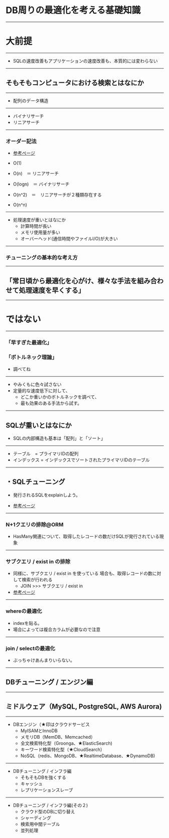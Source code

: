 # DB周りの最適化を考える基礎知識

---

# 大前提

---

- SQLの速度改善もアプリケーションの速度改善も、本質的には変わらない

---

## そもそもコンピュータにおける検索とはなにか

---

- 配列のデータ構造

---

- バイナリサーチ
- リニアサーチ

---

### オーダー記法


- [参考ページ](https://qiita.com/cotrpepe/items/1f4c38cc9d3e3a5f5e9c)

- O(1)
- O(n)　＝ リニアサーチ
- O(logn)　＝ バイナリサーチ
- O(n^2)　＝　リニアサーチが２種類存在する
- O(n^n)

---

- 処理速度が重いとはなにか
  - 計算時間が長い
  - メモリ使用量が多い
  - オーバーヘッド(通信時間やファイルI/O)が大きい

---

### チューニングの基本的な考え方

---

## 「常日頃から最適化を心がけ、様々な手法を組み合わせて処理速度を早くする」

---

# ではない

---

### 「早すぎた最適化」

### 「ボトルネック理論」

- 調べてね
---

- やみくもに色々試さない
- 定量的な速度低下に対して、
  - どこか重いかのボトルネックを調べて、
  - 最も効果のある手法から試す。
---

## SQLが重いとはなにか

- SQLの内部構造も基本は「配列」と「ソート」

---

- テーブル　= プライマリIDの配列
- インデックス = インデックスでソートされたプライマリIDのテーブル

---

## ・SQLチューニング

- 発行されるSQLをexplainしよう。

- [参考ページ]([https://woshidan.hatenablog.com/entry/2015/06/20/165817])



---
### N+1クエリの排除@ORM

- HasMany関連について、取得したレコードの数だけSQLが発行されている現象
---
### サブクエリ / exist in の排除

- 同様に、サブクエリ / exist in を使っている 場合も、取得レコードの数に対して検索が行われる
  - JOIN >>> サブクエリ / exist in 
- [参考ページ]([http://kkoudev.github.io/blog/2013/09/14/sql/])

---

### whereの最適化

- indexを貼る。
- 場合によっては複合カラムが必要なので注意

---
### join / selectの最適化

- ぶっちゃけあんまりいらない。

---

## DBチューニング / エンジン編
---

## ミドルウェア（MySQL, PostgreSQL, AWS Aurora)
---
- DBエンジン（★印はクラウドサービス
  - MyISAMとInnoDB
  - メモリDB（MemDB、Memcached）
  - 全文検索特化型（Groonga、★ElasticSearch)
  - キーワード検索特化型（★CloudSearch）
  - NoSQL（redis、MongoDB、★RealtimeDatabase、★DynamoDB)
---

- DBチューニング / インフラ編
  - そもそもDBを強くする
  - キャッシュ
  - レプリケーションスレーブ
---
- DBチューニング / インフラ編(その２)
  - クラウド型のDBに切り替え
  - シャーディング
  - 検索用中間テーブル
  - 並列処理


## 

